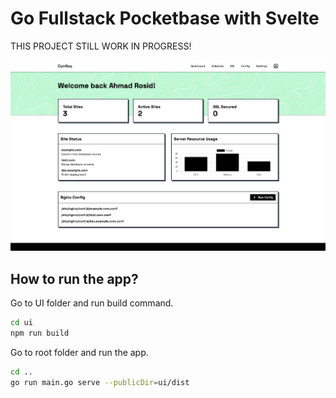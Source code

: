 # Go Fullstack Pocketbase with Svelte 

THIS PROJECT STILL WORK IN PROGRESS!

![demo](/ui/public/demo.png)

## How to run the app?

Go to UI folder and run build command.
```bash
cd ui
npm run build
```

Go to root folder and run the app.

```bash
cd ..
go run main.go serve --publicDir=ui/dist
```
